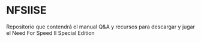 # NFSIISE
Repositorio que contendrá el manual Q&amp;A y recursos para descargar y jugar el Need For Speed II Special Edition
